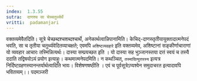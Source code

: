 ```yaml
---
index:  1.3.55
sutra:  दाणश्च सा चेच्चतुर्थ्यर्थे
vritti:  padamanjari
---
```


वक्तव्यमेवैतदिति। सूत्रे चेच्छब्दश्चशब्दश्चार्थे, अनेकार्थत्वान्निपानामिति। केचिद्-दाणस्तृतीयायुक्तादात्मनेपदं भवति, सा च तृतीया चतुर्थ्यवेदितव्याचक्षते; एवमपि `अशिष्टव्यवहारे` इति वक्तव्यमेव, अशिष्टानां सङ्कीर्णाचाराणां यो व्यवहार आचारः तस्मिन्नित्यर्थः। दास्या सम्प्रयच्छत इति । यो दास्या सह भुञ्जानस्तया दत्तं स्वयं च तस्यै ददाति तद्विषयोऽयं प्रयोग इत्याहुः। कथमात्मनेपदमिति। न कथञ्चित्, `तस्मादित्युत्तरस्य` इत्यत्र निर्दिष्टग्रहणस्यानन्तर्यार्थत्वादिति भावः। विशेषणषष्ठीति । एवं च पूर्वसूत्रेऽप्यश्वेन समुदाचरत इत्यादावपि भवितव्यम्।।
पदमञ्जरी
